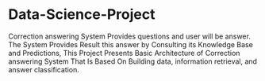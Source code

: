 # Data-Science-Project
Correction answering System Provides questions and user will be answer. The System Provides Result this answer by Consulting its Knowledge Base and Predictions, This Project Presents Basic Architecture of Correction answering System That Is Based On Building data, information retrieval, and answer classification.
